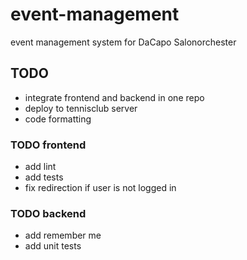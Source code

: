 # event-management

event management system for DaCapo Salonorchester

## TODO

- integrate frontend and backend in one repo
- deploy to tennisclub server
- code formatting

### TODO frontend

- add lint
- add tests
- fix redirection if user is not logged in

### TODO backend

- add remember me
- add unit tests
